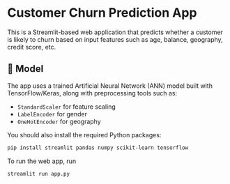# Customer Churn Prediction App

This is a Streamlit-based web application that predicts whether a customer is likely to churn based on input features such as age, balance, geography, credit score, etc.

## 🧠 Model

The app uses a trained Artificial Neural Network (ANN) model built with TensorFlow/Keras, along with preprocessing tools such as:
- `StandardScaler` for feature scaling
- `LabelEncoder` for gender
- `OneHotEncoder` for geography

You should also install the required Python packages:

```bash
pip install streamlit pandas numpy scikit-learn tensorflow
```

To run the web app, run
```bash
streamlit run app.py
```
